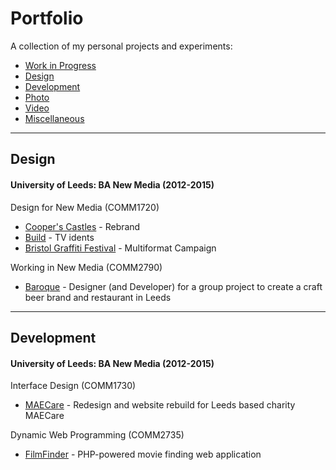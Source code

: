 Portfolio
===================

A collection of my personal projects and experiments:

 - [Work in Progress](#wip)
 - [Design](#design)
 - [Development](#dev)
 - [Photo](#photo)
 - [Video](#video)
 - [Miscellaneous](#misc)

----------


<a name="design"></a>Design
-------------

#### University of Leeds: BA New Media (2012-2015)
Design for New Media (COMM1720)
 - [Cooper's Castles](http://joebell.co.uk/doc/COMM1720-Joe%20Bell-cs12j2b-Style%20Guide.pdf) - Rebrand
 - [Build](http://joebell.co.uk/doc/COMM1720-Joe%20Bell-cs12j2b-Style%20Guide.pdf) - TV idents
 - [Bristol Graffiti Festival](http://joebell.co.uk/doc/COMM1720-Joe%20Bell-cs12j2b-Style%20Guide.pdf) - Multiformat Campaign

Working in New Media (COMM2790)
- [Baroque](http://cs12j2b.icsnewmedia.net/baroque/) - Designer (and Developer) for a group project to create a craft beer brand and restaurant in Leeds

----------


<a name="dev">Development
-------------

#### University of Leeds: BA New Media (2012-2015)
Interface Design (COMM1730)
- [MAECare](http://leedsnewmedia.net/showcase/1730/maec_jb/) - Redesign and website rebuild for Leeds based charity MAECare

Dynamic Web Programming (COMM2735)
- [FilmFinder](http://cs12j2b.icsnewmedia.net/year2/comm2735/filmfinder/welcome.php) - PHP-powered movie finding web application
